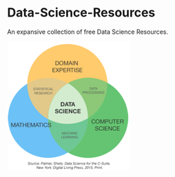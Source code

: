 # Data-Science-Resources
An expansive collection of free Data Science Resources.

![Alt text](image.png)